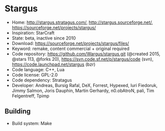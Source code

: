 # Stargus

- Home: http://stargus.stratagus.com/, http://stargus.sourceforge.net/, https://sourceforge.net/projects/stargus/
- Inspiration: StarCraft
- State: beta, inactive since 2010
- Download: https://sourceforge.net/projects/stargus/files/
- Keyword: remake, content commercial + original required
- Code repository: https://github.com/Wargus/stargus.git (@created 2015, @stars 113, @forks 20), https://svn.code.sf.net/p/stargus/code (svn), https://code.launchpad.net/stargus (bzr)
- Code language: C++, Lua
- Code license: GPL-2.0
- Code dependency: Stratagus
- Developer: Andreas, Bursig Rafal, DeX, Forrest, Hypexed, Iuri Fiedoruk, Jimmy Salmon, Joris Dauphin, Martin Gerhardy, n0.obAtroN, pali, Tim Felgentreff, Tpimp

## Building

- Build system: Make
